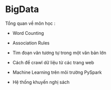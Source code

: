# BigData
Tổng quan về môn học :

- Word Counting

- Association Rules 

- Tìm đoạn văn tương tự trong một văn bản lớn 

- Cách để crawl dữ liệu từ các trang web

- Machine Learning trên môi trường PySpark

- Hệ thống khuyến nghị sách
